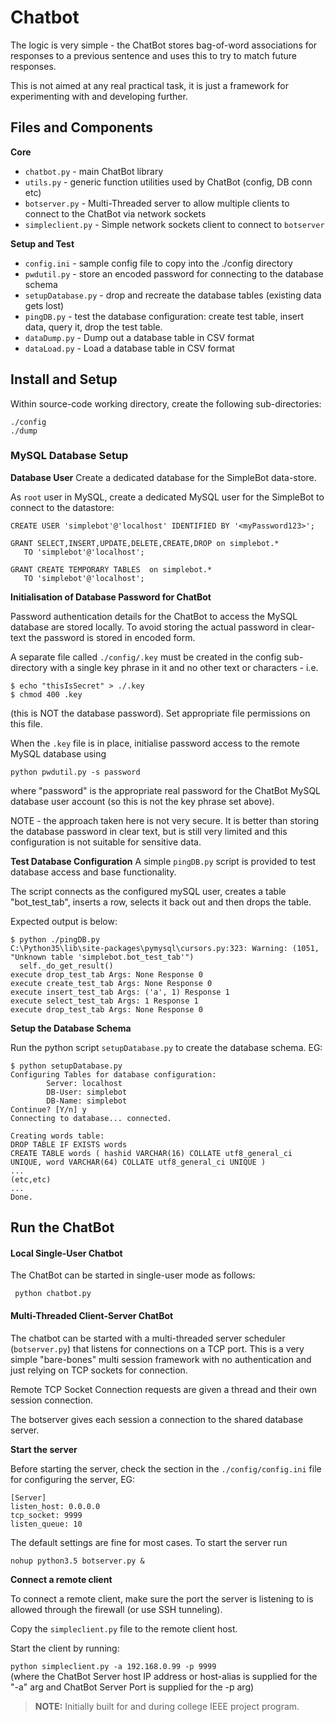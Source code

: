 # Chatbot


The logic is very simple - the ChatBot stores bag-of-word associations for responses to a previous sentence and uses this to try to match future responses. 

This is not aimed at any real practical task, it is just a framework for experimenting with and developing further.


## Files and Components ##

**Core**
+ `chatbot.py` - main ChatBot library 
+ `utils.py` - generic function utilities used by ChatBot (config, DB conn etc) 
+ `botserver.py` - Multi-Threaded server to allow multiple clients to connect to the ChatBot via network sockets
+ `simpleclient.py` - Simple network sockets client to connect to `botserver`

**Setup and Test**
+ `config.ini` - sample config file to copy into the ./config directory
+ `pwdutil.py` - store an encoded password for connecting to the database schema
+ `setupDatabase.py` - drop and recreate the database tables (existing data gets lost)
+ `pingDB.py` - test the database configuration: create test table, insert data,  query it, drop the test table.
+ `dataDump.py` - Dump out a database table in CSV format
+ `dataLoad.py` - Load a database table in CSV format

## Install and Setup ##

Within source-code working directory, create the following sub-directories:

`./config`  
`./dump`  

### MySQL Database Setup ###

**Database User**
Create a dedicated database for the SimpleBot data-store.

As `root` user in MySQL, create a dedicated MySQL user for the SimpleBot to connect to the datastore:

```
CREATE USER 'simplebot'@'localhost' IDENTIFIED BY '<myPassword123>';  

GRANT SELECT,INSERT,UPDATE,DELETE,CREATE,DROP on simplebot.* 
   TO 'simplebot'@'localhost';

GRANT CREATE TEMPORARY TABLES  on simplebot.* 
   TO 'simplebot'@'localhost';
``` 





**Initialisation of Database Password for ChatBot**

Password authentication details for the ChatBot to access the MySQL database are stored locally.  To avoid storing the actual password in clear-text the password is stored in encoded form.

A separate file called
`./config/.key` 
must be created in the config sub-directory with a single key phrase in it and no other text or characters - i.e.

```
$ echo "thisIsSecret" > ./.key
$ chmod 400 .key
```
(this is NOT the database password).  Set appropriate file permissions on this file.

When the `.key` file is in place, initialise password access to the remote MySQL database using 

`python pwdutil.py -s password`

where "password" is the appropriate real password for the ChatBot MySQL database user account (so this is not the key phrase set above).

NOTE - the approach taken here is not very secure.  It is better than storing the database password in clear text, but is still very limited and this configuration is not suitable for sensitive data.  

**Test Database Configuration**
A simple `pingDB.py` script is provided to test database access and base functionality.

The script connects as the configured mySQL user, creates a table "bot_test_tab", inserts a row, selects it back out and then drops the table.

Expected output is below:

```
$ python ./pingDB.py
C:\Python35\lib\site-packages\pymysql\cursors.py:323: Warning: (1051, "Unknown table 'simplebot.bot_test_tab'")
  self._do_get_result()
execute drop_test_tab Args: None Response 0
execute create_test_tab Args: None Response 0
execute insert_test_tab Args: ('a', 1) Response 1
execute select_test_tab Args: 1 Response 1
execute drop_test_tab Args: None Response 0
```

**Setup the Database Schema**

Run the python script `setupDatabase.py` to create the database schema.  EG:

```
$ python setupDatabase.py
Configuring Tables for database configuration:
        Server: localhost
        DB-User: simplebot
        DB-Name: simplebot
Continue? [Y/n] y
Connecting to database... connected.

Creating words table:
DROP TABLE IF EXISTS words
CREATE TABLE words ( hashid VARCHAR(16) COLLATE utf8_general_ci UNIQUE, word VARCHAR(64) COLLATE utf8_general_ci UNIQUE )
...
(etc,etc)
...
Done.

```


## Run the ChatBot ##

#### Local Single-User Chatbot ####
The ChatBot can be started in single-user mode as follows:

```
 python chatbot.py
```

#### Multi-Threaded Client-Server ChatBot ####

The chatbot can be started with a multi-threaded server scheduler (`botserver.py`) that listens for connections on a TCP port.  This is a very simple "bare-bones" multi session framework with no authentication and just relying on TCP sockets for connection.

Remote TCP Socket Connection requests are given a thread and their own session connection.  

The botserver gives each session a connection to the shared database server.  

**Start the server**

Before starting the server, check the section in the `./config/config.ini` file for configuring the server, EG:

```
[Server]
listen_host: 0.0.0.0
tcp_socket: 9999
listen_queue: 10
```

The default settings are fine for most cases.  To start the server run  

`nohup python3.5 botserver.py & `


**Connect a remote client**

To connect a remote client, make sure the port the server is listening to is allowed through the firewall (or use SSH tunneling).

Copy the `simpleclient.py` file to the remote client host.  

Start the client by running:  
   
```python simpleclient.py -a 192.168.0.99 -p 9999```  
(where the ChatBot Server host IP address or host-alias is supplied for the "-a" arg and ChatBot Server Port is supplied for the -p arg)

> **NOTE:** Initially built for and during college IEEE project program.

